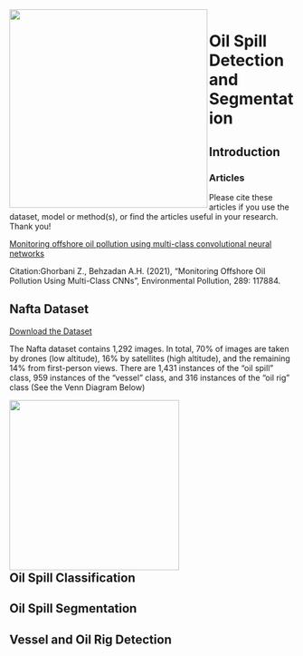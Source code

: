 
<img align="left" width="350px" src="https://github.com/zahraghorbani/nafta/blob/main/NAFTA_Logo.jpg" />


# Oil Spill Detection and Segmentation



## Introduction 

### Articles 

 Please cite these articles if you use the dataset, model or method(s), or find the articles useful in your research. Thank you!

  [Monitoring offshore oil pollution using multi-class convolutional neural networks][Paper1]
  
  
 Citation:Ghorbani Z., Behzadan A.H. (2021), “Monitoring Offshore Oil Pollution Using Multi-Class CNNs”, Environmental Pollution, 289: 117884.
 


## Nafta Dataset 

[Download the Dataset]

The Nafta dataset contains 1,292 images. In total, 70% of images are taken by drones (low altitude), 16% by satellites (high altitude), and the remaining 14% from first-person views. There are 1,431 instances of the “oil spill” class, 959 instances of the “vessel” class, and 316 instances of the “oil rig” class (See the Venn Diagram Below) 


<img align="left" width="300px" src="https://github.com/zahraghorbani/nafta/blob/main/DATASET.PNG" />


<br />
<br />
<br />
<br />
<br />
<br />
<br />
<br />
<br />
<br />
<br />
<br />
<br />
<br />
<br />
<br />


## Oil Spill Classification 


## Oil Spill Segmentation 


## Vessel and Oil Rig Detection 







[Paper1]: https://www.sciencedirect.com/science/article/abs/pii/S0269749121014664 
[Download the Dataset]: https://drive.google.com/drive/folders/1bnTM3WqSa6pFIQ_Wikzxf5HwV0J4t_Ko?usp=sharing
[Masks]: https://drive.google.com/drive/folders/1cXkwEDM9P65_2SPxEzoCpoo6-R_skig5?usp=sharing
[Annotations]: https://drive.google.com/drive/folders/1ti97Q6f78nYo29_1gP0zLhJUAgs-_cul?usp=sharing
[Models]: https://drive.google.com/drive/folders/1Q_J3UO96GHecrTBfYOMggAwgshPYAnav?usp=sharing
[Mask R-CNN]: https://drive.google.com/drive/folders/12mluR5B4ops2vbdzUirw6yToBiidEgkG?usp=sharing
[PSPNet]: https://drive.google.com/drive/folders/1Rb9QgJhsp2hgxU3kXlf4EYFyD_Yt4j64?usp=sharing
[YOLOv3]: https://drive.google.com/drive/folders/1Fkv6t45LOuguG7-TCgKv6p0NoVnJk33Q?usp=sharing
[VGG16]: https://drive.google.com/drive/folders/1277Hn0kEcOWU6-1W6X-OMHc_wYy9_Cjh?usp=sharing



